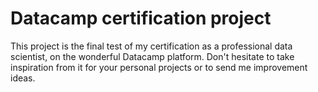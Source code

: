 # Datacamp certification project

This project is the final test of my certification as a professional data scientist, on the wonderful Datacamp platform. Don't hesitate to take inspiration from it for your personal projects or to send me improvement ideas.